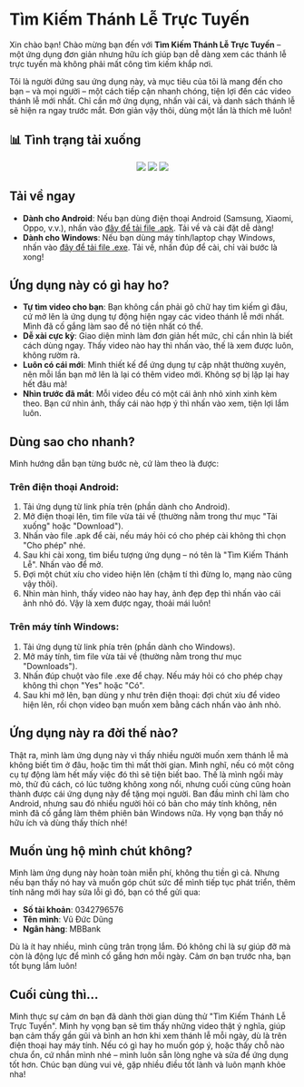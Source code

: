 # Tìm Kiếm Thánh Lễ Trực Tuyến

Xin chào bạn! Chào mừng bạn đến với **Tìm Kiếm Thánh Lễ Trực Tuyến** – một ứng dụng đơn giản nhưng hữu ích giúp bạn dễ dàng xem các thánh lễ trực tuyến mà không phải mất công tìm kiếm khắp nơi.

Tôi là người đứng sau ứng dụng này, và mục tiêu của tôi là mang đến cho bạn – và mọi người – một cách tiếp cận nhanh chóng, tiện lợi đến các video thánh lễ mới nhất. Chỉ cần mở ứng dụng, nhấn vài cái, và danh sách thánh lễ sẽ hiện ra ngay trước mắt. Đơn giản vậy thôi, dùng một lần là thích mê luôn!

## 📊 Tình trạng tải xuống

<!-- DOWNLOAD_BADGES_START -->
<p align="center">
  <img src="https://img.shields.io/badge/Tổng_lượt_tải-0-brightgreen?style=for-the-badge" />
  <img src="https://img.shields.io/badge/Android-0-orange?style=for-the-badge" />
  <img src="https://img.shields.io/badge/Windows-0-blue?style=for-the-badge" />
</p>
<!-- DOWNLOAD_BADGES_END -->

## Tải về ngay
- **Dành cho Android**: Nếu bạn dùng điện thoại Android (Samsung, Xiaomi, Oppo, v.v.), nhấn vào [đây để tải file .apk](https://github.com/Hayato-shino05/tool-tim-kiem-thanh-le-hom-nay/releases/download/Android/timkiemthanhle.apk). Tải về và cài đặt dễ dàng!
- **Dành cho Windows**: Nếu bạn dùng máy tính/laptop chạy Windows, nhấn vào [đây để tải file .exe](https://github.com/Hayato-shino05/tool-tim-kiem-thanh-le-hom-nay/releases/download/Windows/timkiemthanhle.exe). Tải về, nhấn đúp để cài, chỉ vài bước là xong!
## Ứng dụng này có gì hay ho?
- **Tự tìm video cho bạn**: Bạn không cần phải gõ chữ hay tìm kiếm gì đâu, cứ mở lên là ứng dụng tự động hiện ngay các video thánh lễ mới nhất. Mình đã cố gắng làm sao để nó tiện nhất có thể.
- **Dễ xài cực kỳ**: Giao diện mình làm đơn giản hết mức, chỉ cần nhìn là biết cách dùng ngay. Thấy video nào hay thì nhấn vào, thế là xem được luôn, không rườm rà.
- **Luôn có cái mới**: Mình thiết kế để ứng dụng tự cập nhật thường xuyên, nên mỗi lần bạn mở lên là lại có thêm video mới. Không sợ bị lặp lại hay hết đâu mà!
- **Nhìn trước đã mắt**: Mỗi video đều có một cái ảnh nhỏ xinh xinh kèm theo. Bạn cứ nhìn ảnh, thấy cái nào hợp ý thì nhấn vào xem, tiện lợi lắm luôn.

## Dùng sao cho nhanh?
Mình hướng dẫn bạn từng bước nè, cứ làm theo là được:

### Trên điện thoại Android:
1. Tải ứng dụng từ link phía trên (phần dành cho Android).
2. Mở điện thoại lên, tìm file vừa tải về (thường nằm trong thư mục "Tải xuống" hoặc "Download").
3. Nhấn vào file .apk để cài, nếu máy hỏi có cho phép cài không thì chọn "Cho phép" nhé.
4. Sau khi cài xong, tìm biểu tượng ứng dụng – nó tên là "Tìm Kiếm Thánh Lễ". Nhấn vào để mở.
5. Đợi một chút xíu cho video hiện lên (chậm tí thì đừng lo, mạng nào cũng vậy thôi).
6. Nhìn màn hình, thấy video nào hay hay, ảnh đẹp đẹp thì nhấn vào cái ảnh nhỏ đó. Vậy là xem được ngay, thoải mái luôn!

### Trên máy tính Windows:
1. Tải ứng dụng từ link phía trên (phần dành cho Windows).
2. Mở máy tính, tìm file vừa tải về (thường nằm trong thư mục "Downloads").
3. Nhấn đúp chuột vào file .exe để chạy. Nếu máy hỏi có cho phép chạy không thì chọn "Yes" hoặc "Có".
4. Sau khi mở lên, bạn dùng y như trên điện thoại: đợi chút xíu để video hiện lên, rồi chọn video bạn muốn xem bằng cách nhấn vào ảnh nhỏ.

## Ứng dụng này ra đời thế nào?
Thật ra, mình làm ứng dụng này vì thấy nhiều người muốn xem thánh lễ mà không biết tìm ở đâu, hoặc tìm thì mất thời gian. Mình nghĩ, nếu có một công cụ tự động làm hết mấy việc đó thì sẽ tiện biết bao. Thế là mình ngồi mày mò, thử đủ cách, có lúc tưởng không xong nổi, nhưng cuối cùng cũng hoàn thành được cái ứng dụng này để tặng mọi người. Ban đầu mình chỉ làm cho Android, nhưng sau đó nhiều người hỏi có bản cho máy tính không, nên mình đã cố gắng làm thêm phiên bản Windows nữa. Hy vọng bạn thấy nó hữu ích và dùng thấy thích nhé!

## Muốn ủng hộ mình chút không?
Mình làm ứng dụng này hoàn toàn miễn phí, không thu tiền gì cả. Nhưng nếu bạn thấy nó hay và muốn góp chút sức để mình tiếp tục phát triển, thêm tính năng mới hay sửa lỗi gì đó, bạn có thể gửi qua:  
- **Số tài khoản**: 0342796576  
- **Tên mình**: Vũ Đức Dũng  
- **Ngân hàng**: MBBank  

Dù là ít hay nhiều, mình cũng trân trọng lắm. Đó không chỉ là sự giúp đỡ mà còn là động lực để mình cố gắng hơn mỗi ngày. Cảm ơn bạn trước nha, bạn tốt bụng lắm luôn!

## Cuối cùng thì…
Mình thực sự cảm ơn bạn đã dành thời gian dùng thử "Tìm Kiếm Thánh Lễ Trực Tuyến". Mình hy vọng bạn sẽ tìm thấy những video thật ý nghĩa, giúp bạn cảm thấy gần gũi và bình an hơn khi xem thánh lễ mỗi ngày, dù là trên điện thoại hay máy tính. Nếu có gì hay ho muốn góp ý, hoặc thấy chỗ nào chưa ổn, cứ nhắn mình nhé – mình luôn sẵn lòng nghe và sửa để ứng dụng tốt hơn. Chúc bạn dùng vui vẻ, gặp nhiều điều tốt lành và luôn mạnh khỏe nha!
